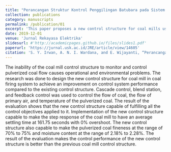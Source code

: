 ```yaml
---
title: "Perancangan Struktur Kontrol Penggilingan Batubara pada Sistem Pembakaran Batubara"
collection: publications
category: manuscripts
permalink: /publication/01
excerpt: 'This paper proposes a new control structure for coal mills using cascade control, a blend station, and feedback control to improve coal flow, primary air flow, and pulverized coal temperature regulation. The evaluation shows that the new system achieves better performance, reducing settling time to 161.75 seconds with 0% overshoot while maintaining coal fineness at 70%–75% and moisture content at 2.18%–2.28%.'
date: 2019-12-01
venue: 'Jurnal Rekayasa Elektrika'
slidesurl: #'http://academicpages.github.io/files/slides1.pdf'
paperurl: 'https://jurnal.usk.ac.id/JRE/article/view/14605'
citation: 'S. Y. Irwan, A. N. I. Wardana, and E. Wijayanti, “Perancangan struktur kontrol penggilingan batubara pada sistem pembakaran batubara,” Jurnal Rekayasa Elektrika, vol. 15, no. 3, 2019.'
---
```


The inability of the coal mill control structure to monitor and control pulverized coal ﬂow causes operational and environmental problems. The research was done to design the new control structure for coal mill in coal firing system to achieve an improvement on control system performance compared to the existing control structure. Cascade control, blend station, and feedback control was used to control the ﬂow of coal, the ﬂow of primary air, and temperature of the pulverized coal. The result of the evaluation shows that the new control structure capable of fulfilling all the control objectives applied to it. Implementation of the new control structure capable to make the step response of the coal mill to have an average settling time at 161.75 seconds with 0% overshoot. The new control structure also capable to make the pulverized coal fineness at the range of 70% to 75% and moisture content at the range of 2.18% to 2.28%. The result of the evaluation makes the control performance of the new control structure is better than the previous coal mill control structure.